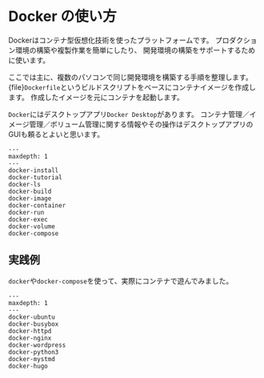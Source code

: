 # Docker の使い方

Dockerはコンテナ型仮想化技術を使ったプラットフォームです。
プロダクション環境の構築や複製作業を簡単にしたり、
開発環境の構築をサポートするために使います。

ここでは主に、複数のパソコンで同じ開発環境を構築する手順を整理します。
{file}`Dockerfile`というビルドスクリプトをベースにコンテナイメージを作成します。
作成したイメージを元にコンテナを起動します。

``Docker``にはデスクトップアプリ``Docker Desktop``があります。
コンテナ管理／イメージ管理／ボリューム管理に関する情報やその操作はデスクトップアプリのGUIも頼るとよいと思います。

```{toctree}
---
maxdepth: 1
---
docker-install
docker-tutorial
docker-ls
docker-build
docker-image
docker-container
docker-run
docker-exec
docker-volume
docker-compose
```

## 実践例

``docker``や``docker-compose``を使って、実際にコンテナで遊んでみました。

```{toctree}
---
maxdepth: 1
---
docker-ubuntu
docker-busybox
docker-httpd
docker-nginx
docker-wordpress
docker-python3
docker-mystmd
docker-hugo
```
